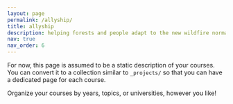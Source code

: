 ```yaml
---
layout: page
permalink: /allyship/
title: allyship
description: helping forests and people adapt to the new wildfire normal
nav: true
nav_order: 6
---
```


For now, this page is assumed to be a static description of your courses. You can convert it to a collection similar to `_projects/` so that you can have a dedicated page for each course.

Organize your courses by years, topics, or universities, however you like!
